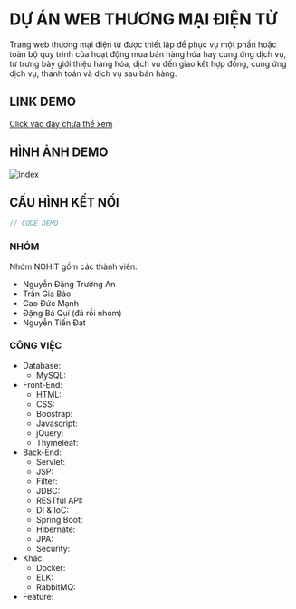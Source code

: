 # DỰ ÁN WEB THƯƠNG MẠI ĐIỆN TỬ
Trang web thương mại điện tử được thiết lập để phục vụ một phần hoặc toàn bộ quy trình của hoạt động mua bán hàng hóa hay cung ứng dịch vụ, từ trưng bày giới thiệu hàng hóa, dịch vụ đến giao kết hợp đồng, cung ứng dịch vụ, thanh toán và dịch vụ sau bán hàng.
## LINK DEMO
[Click vào đây chưa thể xem]()
## HÌNH ẢNH DEMO
![index](https://media-exp1.licdn.com/dms/image/C5622AQGHqawx9dEKUg/feedshare-shrink_2048_1536/0/1659002871239?e=1661990400&v=beta&t=V6Dtu_HDL6MLdkc2bnjnxGkGLPyp4omh9XkEkuUvCJk)
## CẤU HÌNH KẾT NỐI
```java
// CODE DEMO
```
### NHÓM
Nhóm NOHIT gồm các thành viên:
- Nguyễn Đặng Trường An
- Trần Gia Bảo
- Cao Đức Mạnh
- Đặng Bá Quí (đã rồi nhóm)
- Nguyễn Tiến Đạt
### CÔNG VIỆC
- Database:
    - MySQL:
- Front-End:
    - HTML:
    - CSS:
    - Boostrap:
    - Javascript:
    - jQuery:
    - Thymeleaf:
- Back-End:
    - Servlet:
    - JSP:
    - Filter:
    - JDBC:
    - RESTful API:
    - DI & IoC:
    - Spring Boot:
    - Hibernate:
    - JPA:
    - Security:
- Khác:
    - Docker:
    - ELK:
    - RabbitMQ:
- Feature:
